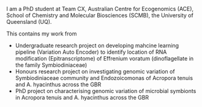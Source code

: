 I am a PhD student at Team CX, Australian Centre for Ecogenomics (ACE), School of Chemistry and Molecular Biosciences (SCMB), the University of Queensland (UQ).

This contains my work from 
- Undergraduate research project on developing mahcine learning pipeline (Variation Auto Encoder) to identify location of RNA modification (Epitranscriptome) of Effrenium voratum (dinoflagellate in the family Symbiodiniaceae)
- Honours research project on investigating genomic variation of Symbiodiniaceae community and Endozoicomonas of Acropora tenuis and A. hyacinthus across the GBR
- PhD project on characterising genomic variation of microbial symbionts in Acropora tenuis and A. hyacinthus across the GBR

